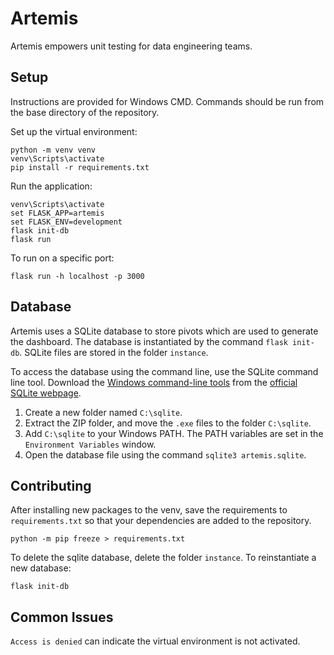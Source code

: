# Artemis

Artemis empowers unit testing for data engineering teams.


## Setup
Instructions are provided for Windows CMD. Commands should be run from the base directory of the repository.

Set up the virtual environment:
```
python -m venv venv
venv\Scripts\activate
pip install -r requirements.txt
```

Run the application:
```
venv\Scripts\activate
set FLASK_APP=artemis
set FLASK_ENV=development
flask init-db
flask run
```

To run on a specific port:
```
flask run -h localhost -p 3000
```


## Database
Artemis uses a SQLite database to store pivots which are used to generate the dashboard. The database is instantiated by the command `flask init-db`. SQLite files are stored in the folder `instance`.

To access the database using the command line, use the SQLite command line tool. Download the [Windows command-line tools](https://www.sqlite.org/2020/sqlite-tools-win32-x86-3320300.zip) from the [official SQLite webpage](https://www.sqlite.org/download.html). 
1. Create a new folder named `C:\sqlite`.
2. Extract the ZIP folder, and move the `.exe` files to the folder `C:\sqlite`.
3. Add `C:\sqlite` to your Windows PATH. The PATH variables are set in the `Environment Variables` window.
4. Open the database file using the command `sqlite3 artemis.sqlite`.

## Contributing
After installing new packages to the venv, save the requirements to `requirements.txt` so that your dependencies are added to the repository.
```
python -m pip freeze > requirements.txt
```

To delete the sqlite database, delete the folder `instance`. To reinstantiate a new database:
```
flask init-db
```


## Common Issues
`Access is denied` can indicate the virtual environment is not activated.
